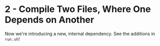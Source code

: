 # 2 - Compile Two Files, Where One Depends on Another

Now we're introducing a new, internal dependency. See the additions in `run.sh`!
